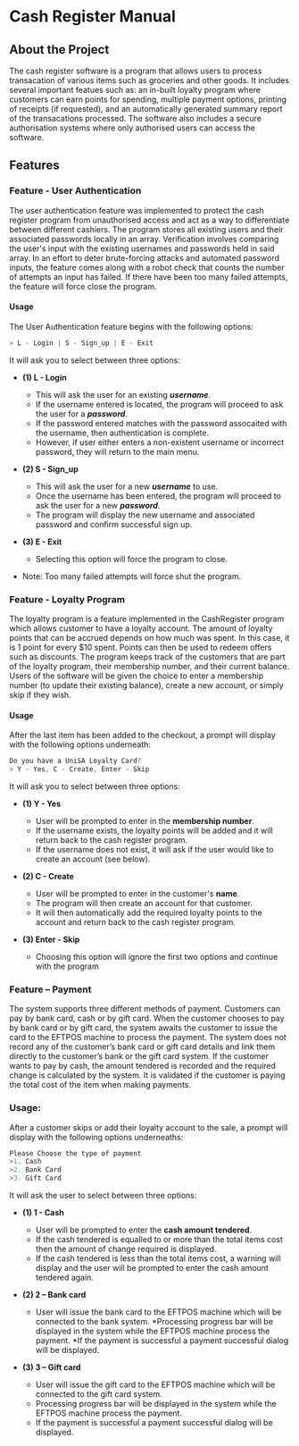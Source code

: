 # Cash Register Manual

## About the Project
The cash register software is a program that allows users to process transacation of various items such as groceries and other goods. It includes several important featues such as: an in-built loyalty program where customers can earn points for spending, multiple payment options, printing of receipts (if requested), and an automatically generated summary report of the transacations processed. The software also includes a secure authorisation systems where only authorised users can access the software. 

## Features

### Feature - User Authentication
The user authentication feature was implemented to protect the cash register program from unauthorised access and act as a way to differentiate between different cashiers. The program stores all existing users and their associated passwords locally in an array. Verification involves comparing the user's input with the existing usernames and passwords held in said array. In an effort to deter brute-forcing attacks and automated password inputs, the feature comes along with a robot check that counts the number of attempts an input has failed. If there have been too many failed attempts, the feature will force close the program.

#### Usage

The User Authentication feature begins with the following options:
```java
> L - Login | S - Sign_up | E - Exit
```
It will ask you to select between three options:
*  **(1) L - Login**
    * This will ask the user for an existing ***username***.
    * If the username entered is located, the program will proceed to ask the user for a ***password***.
    * If the password entered matches with the password assocaited with the username, then authentication is complete.
    * However, if user either enters a non-existent username or incorrect password, they will return to the main menu.
    
*  **(2) S - Sign_up**
    * This will ask the user for a new ***username*** to use.
    * Once the username has been entered, the program will proceed to ask the user for a new ***password***.
    * The program will display the new username and associated password and confirm successful sign up.

*  **(3) E - Exit**
    * Selecting this option will force the program to close.
    
* Note: Too many failed attempts will force shut the program.

### Feature - Loyalty Program
The loyalty program is a feature implemented in the CashRegister program which allows customer to have a loyalty account. The amount of loyalty points that can be accrued depends on how much was spent. In this case, it is 1 point for every $10 spent. Points can then be used to redeem offers such as discounts. The program keeps track of the customers that are part of the loyalty program, their membership number, and their current balance. Users of the software will be given the choice to enter a membership number (to update their existing balance), create a new account, or simply skip if they wish.

#### Usage

After the last item has been added to the checkout, a prompt will display with the following options underneath:

```java
Do you have a UniSA Loyalty Card?
> Y - Yes, C - Create, Enter - Skip
```
It will ask you to select between three options:
*  **(1) Y - Yes**
    * User will be prompted to enter in the **membership number**.
    * If the username exists, the loyalty points will be added and it will return back to the cash register program.
    * If the username does not exist, it will ask if the user would like to create an account (see below).
    
*  **(2) C - Create**
    * User will be prompted to enter in the customer's **name**.
    * The program will then create an account for that customer.
    * It will then automatically add the required loyalty points to the account and return back to the cash register program.

*  **(3) Enter - Skip**
    * Choosing this option will ignore the first two options and continue with the program

### Feature – Payment
The system supports three different methods of payment. Customers can pay by bank card, cash or by gift card. When the customer chooses to pay by bank card or by gift card, the system awaits the customer to issue the card to the EFTPOS machine to process the payment. The system does not record any of the customer’s bank card or gift card details and link them directly to the customer’s bank or the gift card system. If the customer wants to pay by cash, the amount tendered is recorded and the required change is calculated by the system. It is validated if the customer is paying the total cost of the item when making payments. 

### Usage: 
After a customer skips or add their loyalty account to the sale, a prompt will display with the following options underneaths: 
```java
Please Choose the type of payment
>1. Cash 
>2. Bank Card 
>3. Gift Card
```
It will ask the user to select between three options:

*  **(1) 1 - Cash**
    * User will be prompted to enter the **cash amount tendered**.
    * If the cash tendered is equalled to or more than the total items cost then the amount of change required is displayed.
    * If the cash tendered is less than the total items cost, a warning will display and the user will be prompted to enter the cash amount tendered again.

*  **(2) 2 – Bank card**
    * User will issue the bank card to the EFTPOS machine which will be connected to the bank system.
    *Processing progress bar will be displayed in the system while the EFTPOS machine process the payment.
    *If the payment is successful a payment successful dialog will be displayed.
    
* **(3) 3 – Gift card**
	* User will issue the gift card to the EFTPOS machine which will be connected to the gift card system.
    * Processing progress bar will be displayed in the system while the EFTPOS machine process the payment.
    * If the payment is successful a payment successful dialog will be displayed.
